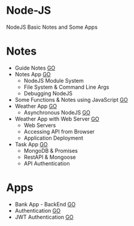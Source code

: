 # Node-JS
NodeJS Basic Notes and Some Apps

# Notes

* Guide Notes [GO]()
* Notes App [GO]()
  * NodeJS Module System
  * File System & Command Line Args
  * Debugging NodeJS
* Some Functions & Notes using JavaScript [GO]()
* Weather App [GO]()
  * Asynchronous NodeJS [GO]()
* Weather App with Web Server [GO]()
  * Web Servers
  * Accessing API from Browser
  * Application Deployment
* Task App [GO]()
  * MongoDB & Promises
  * RestAPI & Mongoose
  * API Authentication

# Apps

* Bank App - BackEnd [GO](https://github.com/HopeMashal/BankAPI)
* Authentication [GO](https://github.com/HopeMashal/Authentication)
* JWT Authentication [GO](https://github.com/HopeMashal/JWT-Authentication)